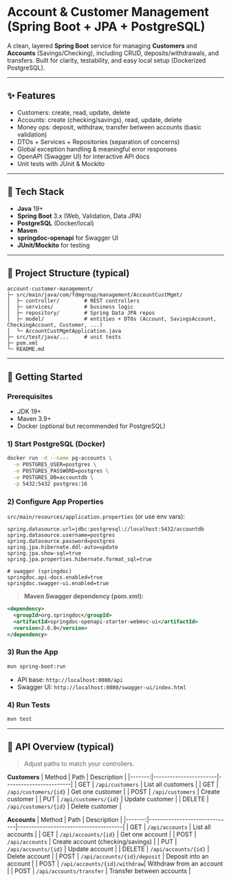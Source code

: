 # Account & Customer Management (Spring Boot + JPA + PostgreSQL)

A clean, layered **Spring Boot** service for managing **Customers** and **Accounts** (Savings/Checking), including CRUD, deposits/withdrawals, and transfers. Built for clarity, testability, and easy local setup (Dockerized PostgreSQL).

---

## ✨ Features
- Customers: create, read, update, delete
- Accounts: create (checking/savings), read, update, delete
- Money ops: deposit, withdraw, transfer between accounts (basic validation)
- DTOs + Services + Repositories (separation of concerns)
- Global exception handling & meaningful error responses
- OpenAPI (Swagger UI) for interactive API docs
- Unit tests with JUnit & Mockito

---

## 🧱 Tech Stack
- **Java** 19+
- **Spring Boot** 3.x (Web, Validation, Data JPA)
- **PostgreSQL** (Docker/local)
- **Maven**
- **springdoc-openapi** for Swagger UI
- **JUnit/Mockito** for testing

---

## 📂 Project Structure (typical)
```
account-customer-management/
├─ src/main/java/com/fdmgroup/management/AccountCustMgmt/
│  ├─ controller/        # REST controllers
│  ├─ services/          # business logic
│  ├─ repository/        # Spring Data JPA repos
│  ├─ model/             # entities + DTOs (Account, SavingsAccount, CheckingAccount, Customer, ...)
│  └─ AccountCustMgmtApplication.java
├─ src/test/java/...     # unit tests
├─ pom.xml
└─ README.md
```

---

## 🚀 Getting Started

### Prerequisites
- JDK 19+
- Maven 3.9+
- Docker (optional but recommended for PostgreSQL)

### 1) Start PostgreSQL (Docker)
```bash
docker run -d --name pg-accounts \
  -e POSTGRES_USER=postgres \
  -e POSTGRES_PASSWORD=postgres \
  -e POSTGRES_DB=accountdb \
  -p 5432:5432 postgres:16
```

### 2) Configure App Properties
`src/main/resources/application.properties` (or use env vars):
```properties
spring.datasource.url=jdbc:postgresql://localhost:5432/accountdb
spring.datasource.username=postgres
spring.datasource.password=postgres
spring.jpa.hibernate.ddl-auto=update
spring.jpa.show-sql=true
spring.jpa.properties.hibernate.format_sql=true

# swagger (springdoc)
springdoc.api-docs.enabled=true
springdoc.swagger-ui.enabled=true
```

> **Maven Swagger dependency (pom.xml):**
```xml
<dependency>
  <groupId>org.springdoc</groupId>
  <artifactId>springdoc-openapi-starter-webmvc-ui</artifactId>
  <version>2.6.0</version>
</dependency>
```

### 3) Run the App
```bash
mvn spring-boot:run
```
- API base: `http://localhost:8080/api`
- Swagger UI: `http://localhost:8080/swagger-ui/index.html`

### 4) Run Tests
```bash
mvn test
```

---

## 🔌 API Overview (typical)
> Adjust paths to match your controllers.

**Customers**
| Method | Path                  | Description            |
|-------:|-----------------------|------------------------|
|  GET   | `/api/customers`      | List all customers     |
|  GET   | `/api/customers/{id}` | Get one customer       |
|  POST  | `/api/customers`      | Create customer        |
|  PUT   | `/api/customers/{id}` | Update customer        |
| DELETE | `/api/customers/{id}` | Delete customer        |

**Accounts**
| Method | Path                         | Description                          |
|-------:|------------------------------|--------------------------------------|
|  GET   | `/api/accounts`              | List all accounts                    |
|  GET   | `/api/accounts/{id}`         | Get one account                      |
|  POST  | `/api/accounts`              | Create account (checking/savings)    |
|  PUT   | `/api/accounts/{id}`         | Update account                       |
| DELETE | `/api/accounts/{id}`         | Delete account                       |
|  POST  | `/api/accounts/{id}/deposit` | Deposit into an account              |
|  POST  | `/api/accounts/{id}/withdraw`| Withdraw from an account             |
|  POST  | `/api/accounts/transfer`     | Transfer between accounts            |

